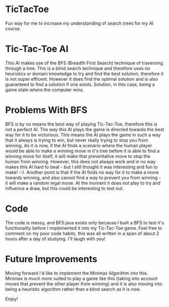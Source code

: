 # TicTacToe
Fun way for me to increase my understanding of search trees for my AI course.


# Tic-Tac-Toe AI
This AI makes use of the BFS (Breadth First Search) technique of traversing through a tree. This is a blind search technique and therefore uses no heuristics or domain knowledge to try and find the best solution, therefore it is not super efficent. However it does find the optimal solution and is also guaranteed to find a solution if one exists. Solution, in this case, being a game state where the computer wins. 

# Problems With BFS
BFS is by no means the best way of playing Tic-Tac-Toe, therefore this is not a perfect AI. The way this AI plays the game is directed towards the best way for it to be victorious. This means the AI plays the game in such a way that it always is trying to win, but never really trying to stop you from winning. As it is now, if the AI finds a scenario where the human player would be able to make a winning move in it's tree before it is able to find a winning move for itself, it will make that preventative move to stop the human from winning. However, this does not always work and in no way makes this AI hard to beat - but I still thought it was interesting and fun to make! :-). Another point is that if the AI finds no way for it to make a move towards winning, and also cannot find a way to prevent you from winning - it will make a random legal move. At the moment it does not play to try and influence a draw, but this could be interesting to test out. 

# Code
The code is messy, and BFS.java exists only because I built a BFS to test it's functionality before I implemented it into my Tic-Tac-Toe game. Feel free to comment on my poor code habits, this was all written in  a span of about 2 hours after a day of studying. I'll laugh with you!

# Future Improvements
Moving forward i'd like to implement the Minimax Algorithm into this. Minimax is much more suited to play a game like this (taking into account moves that prevent the other player from winning) and it is also moving into being a heuristic algorithm rather than a blind search as it is now.

Enjoy!
